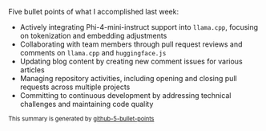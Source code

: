 Five bullet points of what I accomplished last week:

- Actively integrating Phi-4-mini-instruct support into `llama.cpp`, focusing on tokenization and embedding adjustments
- Collaborating with team members through pull request reviews and comments on `llama.cpp` and `huggingface.js`
- Updating blog content by creating new comment issues for various articles
- Managing repository activities, including opening and closing pull requests across multiple projects
- Committing to continuous development by addressing technical challenges and maintaining code quality

<sup>This summary is generated by [github-5-bullet-points](https://github.com/ngxson/github-5-bullet-points)</sup>
